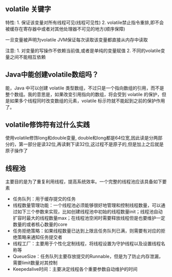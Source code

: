 ## volatile 关键字
特性: 
    1. 保证该变量对所有线程可见(线程可见性)
    2. volatile禁止指令重排,即不会被缓存在寄存器中或者对其他处理器不可见的地方(顺序保障)

一旦变量被声明为volatile JVM保证每次读取该变量都直接从内存中读取

注意:
    1. 对变量的写操作不依赖当前值,或者是单纯的变量赋值
    2. 不同的volatile变量之间不能相互依赖

## Java中能创建volatile数组吗？
能，Java 中可以创建 volatile 类型数组，不过只是一个指向数组的引用，而不是整个数组。我的意思是，如果改变引用指向的数组，将会受到 volatile 的保护，但是如果多个线程同时改变数组的元素，volatile 标示符就不能起到之前的保护作用了。

## volatile修饰符有过什么实践
使用volatile修饰long和double变量, double和long都是64位宽,因此读是分两部分的，第一部分是读32位,再读剩下读32位,这过程不是原子的,但是加上之后就是原子操作了

## 线程池

主要目的是为了重复利用线程，提高系统效率。一个完整的线程池应该具备如下要素

 - 任务队列：用于缓存提交的任务
 - 线程数量管理功能：一个线程池必须能够很好地管理和控制线程数量，可以通过如下三个参数来实现，比如创建线程池中初始的线程数量init；线程池自动扩容时最大的线程数量max；在线程池空闲时需要释放线程但是也要维护一定数量的或者核心数量的core
 - 任务拒绝策略：如果线程数量已达到上限且任务队列已满，则需要有对应的拒绝策略来通知任务提交者
 - 线程工厂：主要用于个性化定制线程，将线程设置为守护线程以及设置线程名称等
 - QueueSize：任务队列主要存放提交的Runnable，但是为了防止内存泄漏，需要limit数量对其控制
 - Keepedalive时间：主要决定线程各个重要参数自动维护的时间



